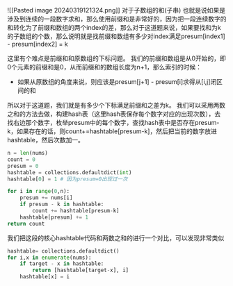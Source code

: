![[Pasted image 20240319121324.png]]
对于子数组的和(子串) 也就是说如果是涉及到连续的一段数字求和，那么使用前缀和是非常好的，因为把一段连续数字的和转化为了前缀和数组的两个index的差，那么对于这道题来说，如果要找和为k的子数组的个数，那么说明就是找前缀和数组有多少对index满足presum[index1] - presum[index2] = k

这里有个难点是前缀和和原数组的下标问题。
我们的前缀和数组是从0开始的，即0个元素的前缀和是0，从而前缀和的数组长度为n+1，那么索引的时候：
- 如果从原数组的角度来说，则应该是presum[j+1] - presum[i]求得从[i,j]闭区间的和

所以对于这道题，我们就是有多少个下标满足前缀和之差为k。
我们可以采用两数之和的方法去做，构建hash表（这里hash表保存每个数字对应的出现次数），去找右边那个数字，枚举presum中的每个数字，查找hash表中是否存在presum-k，如果存在的话，则count+=hashtable[presum-k]，然后把当前的数字放进hashtable，然后次数加一。

```python
n = len(nums)
count = 0
presum = 0
hashtable = collections.defaultdict(int)
hashtable[0] = 1 # 因为presum=0出现过一次

for i in range(0,n):
	presum += nums[i]
	if presum - k in hashtable:
		count += hashtable[presum-k]
	hashtable[presum] += 1
return count
```

我们把这段的核心hashtable代码和两数之和的进行一个对比，可以发现非常类似
```python
hashtable= collections.defaultdict()
for i,x in enumerate(nums):
	if target - x in hashtable:
		return [hashtable[target-x], i]
	hashtable[x] = i
```